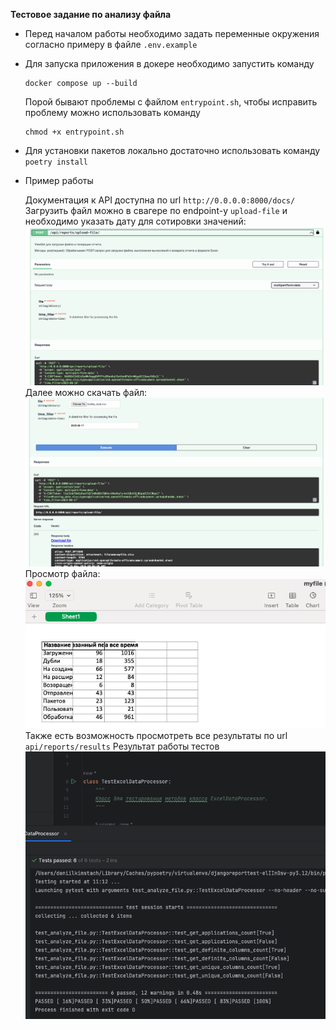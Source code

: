 **Тестовое задание по анализу файла**
* Перед началом работы необходимо задать переменные окружения согласно
  примеру в файле `.env.example`

* Для запуска приложения в докере необходимо запустить команду 
    ```
    docker compose up --build
    ```
  Порой бывают проблемы с файлом `entrypoint.sh`, чтобы исправить проблему можно
  использовать команду
    ```
    chmod +x entrypoint.sh
    ```
* Для установки пакетов локально достаточно использовать команду `poetry install`
* Пример работы
  
  Документация к API доступна по url `http://0.0.0.0:8000/docs/`
  Загрузить файл можно в свагере по endpoint-y `upload-file` и 
  необходимо указать дату для сотировки значений:
  ![Upload file](images/upload-file.png)
  Далее можно скачать файл:
  ![Download file](images/download-file.png)
  Просмотр файла:
  ![Preview file](images/preview-file.png)
  Также есть возможность просмотреть все результаты по url `api/reports/results`
  Результат работы тестов
  ![Tests output](images/tests-output.png)